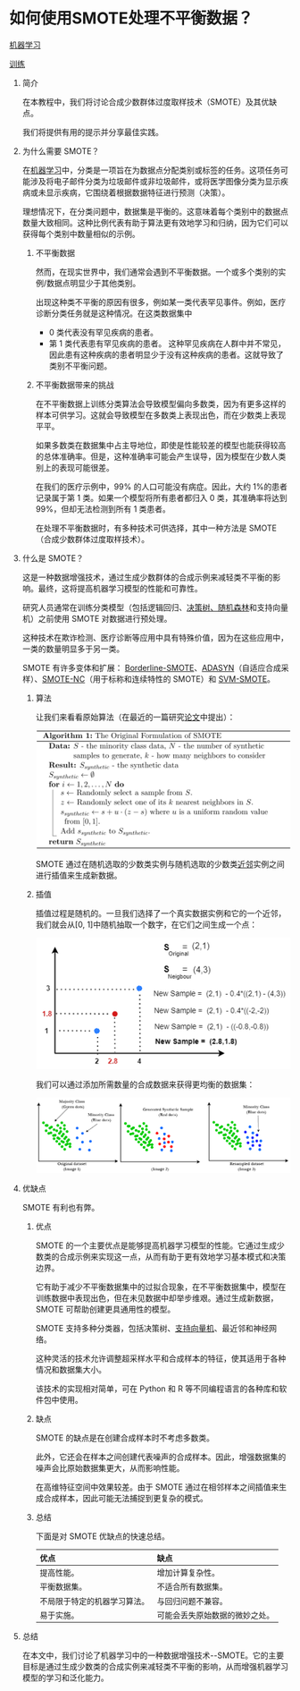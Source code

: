 # 如何使用SMOTE处理不平衡数据？

[机器学习](README-zh.md)

[训练](https://www.baeldung.com/cs/tag/training)

1. 简介

    在本教程中，我们将讨论合成少数群体过度取样技术（SMOTE）及其优缺点。

    我们将提供有用的提示并分享最佳实践。

2. 为什么需要 SMOTE？

    在[机器学习](https://www.baeldung.com/cs/machine-learning-vs-deep-learning)中，分类是一项旨在为数据点分配类别或标签的任务。这项任务可能涉及将电子邮件分类为垃圾邮件或非垃圾邮件，或将医学图像分类为显示疾病或未显示疾病，它围绕着根据数据特征进行预测（决策）。

    理想情况下，在分类问题中，数据集是平衡的。这意味着每个类别中的数据点数量大致相同。这种比例代表有助于算法更有效地学习和归纳，因为它们可以获得每个类别中数量相似的示例。

    1. 不平衡数据

        然而，在现实世界中，我们通常会遇到不平衡数据。一个或多个类别的实例/数据点明显少于其他类别。

        出现这种类不平衡的原因有很多，例如某一类代表罕见事件。例如，医疗诊断分类任务就是这种情况。在这类数据集中

        - 0 类代表没有罕见疾病的患者。
        - 第 1 类代表患有罕见疾病的患者。
        这种罕见疾病在人群中并不常见，因此患有这种疾病的患者明显少于没有这种疾病的患者。这就导致了类别不平衡问题。

    2. 不平衡数据带来的挑战

        在不平衡数据上训练分类算法会导致模型偏向多数类，因为有更多这样的样本可供学习。这就会导致模型在多数类上表现出色，而在少数类上表现平平。

        如果多数类在数据集中占主导地位，即使是性能较差的模型也能获得较高的总体准确率。但是，这种准确率可能会产生误导，因为模型在少数人类别上的表现可能很差。

        在我们的医疗示例中，99% 的人口可能没有病症。因此，大约 1%的患者记录属于第 1 类。如果一个模型将所有患者都归入 0 类，其准确率将达到 99%，但却无法检测到所有 1 类患者。

        在处理不平衡数据时，有多种技术可供选择，其中一种方法是 SMOTE（合成少数群体过度取样技术）。

3. 什么是 SMOTE？

    这是一种数据增强技术，通过生成少数群体的合成示例来减轻类不平衡的影响。最终，这将提高机器学习模型的性能和可靠性。

    研究人员通常在训练分类模型（包括逻辑回归、[决策树、随机森林](https://www.baeldung.com/cs/decision-trees-vs-random-forests)和支持向量机）之前使用 SMOTE 对数据进行预处理。

    这种技术在欺诈检测、医疗诊断等应用中具有特殊价值，因为在这些应用中，一类的数量明显多于另一类。

    SMOTE 有许多变体和扩展： [Borderline-SMOTE](https://www.mdpi.com/1996-1073/15/13/4751)、[ADASYN](https://ieeexplore.ieee.org/document/4633969)（自适应合成采样）、[SMOTE-NC](https://www.jair.org/index.php/jair/article/view/10302)（用于标称和连续特性的 SMOTE）和 [SVM-SMOTE](https://notebook.community/Meena-Mani/SECOM_class_imbalance/secomdata_svm_smote)。

    1. 算法

        让我们来看看原始算法（在最近的一篇研究[论文](https://link.springer.com/article/10.1007/s10994-022-06296-4)中提出）：

        ![由QuickLaTeX.com渲染](pic/quicklatex.com-7472fde36aef93ed53bcf16b92839fea_l3.svg)

        SMOTE 通过在随机选取的少数类实例与随机选取的少数类[近邻](https://www.baeldung.com/cs/k-nearest-neighbors)实例之间进行插值来生成新数据。

    2. 插值

        插值过程是随机的。一旦我们选择了一个真实数据实例和它的一个近邻，我们就会从[0, 1]中随机抽取一个数字，在它们之间生成一个点：

        ![合成样本](pic/Synthetic-Sample.webp)

        我们可以通过添加所需数量的合成数据来获得更均衡的数据集：

        ![SMOTE技术](pic/SMOTE_Technique-3.webp)

4. 优缺点

    SMOTE 有利也有弊。

    1. 优点

        SMOTE 的一个主要优点是能够提高机器学习模型的性能。它通过生成少数类的合成示例来实现这一点，从而有助于更有效地学习基本模式和决策边界。

        它有助于减少不平衡数据集中的过拟合现象，在不平衡数据集中，模型在训练数据中表现出色，但在未见数据中却举步维艰。通过生成新数据，SMOTE 可帮助创建更具通用性的模型。

        SMOTE 支持多种分类器，包括决策树、[支持向量机](https://www.baeldung.com/cs/ml-support-vector-machines)、最近邻和神经网络。

        这种灵活的技术允许调整超采样水平和合成样本的特征，使其适用于各种情况和数据集大小。

        该技术的实现相对简单，可在 Python 和 R 等不同编程语言的各种库和软件包中使用。

    2. 缺点

        SMOTE 的缺点是在创建合成样本时不考虑多数类。

        此外，它还会在样本之间创建代表噪声的合成样本。因此，增强数据集的噪声会比原始数据集更大，从而影响性能。

        在高维特征空间中效果较差。由于 SMOTE 通过在相邻样本之间插值来生成合成样本，因此可能无法捕捉到更复杂的模式。

    3. 总结

        下面是对 SMOTE 优缺点的快速总结。

        | 优点             | 缺点              |
        |----------------|-----------------|
        | 提高性能。          | 增加计算复杂性。        |
        | 平衡数据集。         | 不适合所有数据集。       |
        | 不局限于特定的机器学习算法。 | 与回归问题不兼容。       |
        | 易于实施。          | 可能会丢失原始数据的微妙之处。 |

5. 总结

    在本文中，我们讨论了机器学习中的一种数据增强技术--SMOTE。它的主要目标是通过生成少数类的合成实例来减轻类不平衡的影响，从而增强机器学习模型的学习和泛化能力。
